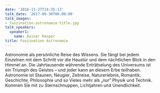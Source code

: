 ```yaml
---
date: '2016-11-27T14:35:13'
talk_date: '2017-06-30T00:00:00'
talk_images:
- faszination-astronomie-title.jpg
talk_speakers:
  speaker1:
    name: Rainer Kesper
title: Faszination Astronomie
---
```


Astronomie als persönliche Reise des Wissens. Sie fängt bei jedem Einzelnen mit dem Schritt vor die Haustür und dem nächtlichen Blick in den Himmel an. Die Jahrtausende währende Enträtselung des Universums ist ein Triumph des Geistes – und jeder kann an diesem Erbe teilhaben. Astronomie ist Staunen, Neugier, Zeitreise, Naturerlebnis, Romantik, Geschichte, Philosophie und so Vieles mehr als „nur“ Physik und Technik. Kommen Sie mit zu Sternschnuppen, Lichtjahren und Unendlichkeit.